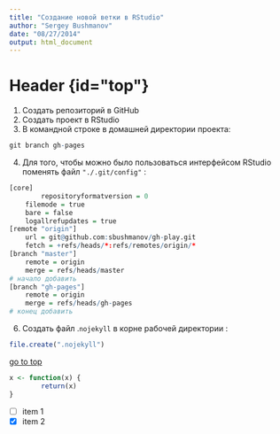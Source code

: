 ```yaml
---
title: "Создание новой ветки в RStudio"
author: "Sergey Bushmanov"
date: "08/27/2014"
output: html_document
---
```



# Header {id="top"}

1. Создать репозиторий в GitHub
2. Создать проект в RStudio
3. В командной строке в домашней директории проекта:


```r
git branch gh-pages
```

4. Для того, чтобы можно было пользоваться интерфейсом RStudio поменять файл `"./.git/config"` :


```r
[core]
        repositoryformatversion = 0
    filemode = true
    bare = false
    logallrefupdates = true
[remote "origin"]
    url = git@github.com:sbushmanov/gh-play.git
    fetch = +refs/heads/*:refs/remotes/origin/*
[branch "master"]
    remote = origin
    merge = refs/heads/master
# начало добавить
[branch "gh-pages"]
    remote = origin
    merge = refs/heads/gh-pages
# конец добавить
```

6. Создать файл .`nojekyll` в корне рабочей директории :


```r
file.create(".nojekyll")
```

[go to top](#top)

```r
x <- function(x) {
        return(x)
}
```

- [ ] item 1
- [x] item 2
